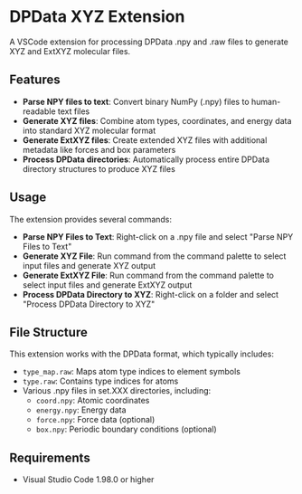 # DPData XYZ Extension

A VSCode extension for processing DPData .npy and .raw files to generate XYZ and ExtXYZ molecular files.

## Features

- **Parse NPY files to text**: Convert binary NumPy (.npy) files to human-readable text files
- **Generate XYZ files**: Combine atom types, coordinates, and energy data into standard XYZ molecular format
- **Generate ExtXYZ files**: Create extended XYZ files with additional metadata like forces and box parameters
- **Process DPData directories**: Automatically process entire DPData directory structures to produce XYZ files

## Usage

The extension provides several commands:

- **Parse NPY Files to Text**: Right-click on a .npy file and select "Parse NPY Files to Text"
- **Generate XYZ File**: Run command from the command palette to select input files and generate XYZ output
- **Generate ExtXYZ File**: Run command from the command palette to select input files and generate ExtXYZ output
- **Process DPData Directory to XYZ**: Right-click on a folder and select "Process DPData Directory to XYZ"

## File Structure

This extension works with the DPData format, which typically includes:

- `type_map.raw`: Maps atom type indices to element symbols
- `type.raw`: Contains type indices for atoms
- Various .npy files in set.XXX directories, including:
  - `coord.npy`: Atomic coordinates
  - `energy.npy`: Energy data
  - `force.npy`: Force data (optional)
  - `box.npy`: Periodic boundary conditions (optional)

## Requirements

- Visual Studio Code 1.98.0 or higher
